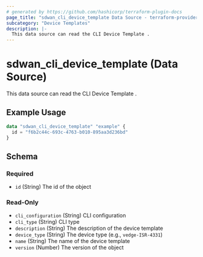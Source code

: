 ```yaml
---
# generated by https://github.com/hashicorp/terraform-plugin-docs
page_title: "sdwan_cli_device_template Data Source - terraform-provider-sdwan"
subcategory: "Device Templates"
description: |-
  This data source can read the CLI Device Template .
---
```


# sdwan_cli_device_template (Data Source)

This data source can read the CLI Device Template .

## Example Usage

```terraform
data "sdwan_cli_device_template" "example" {
  id = "f6b2c44c-693c-4763-b010-895aa3d236bd"
}
```

<!-- schema generated by tfplugindocs -->
## Schema

### Required

- `id` (String) The id of the object

### Read-Only

- `cli_configuration` (String) CLI configuration
- `cli_type` (String) CLI type
- `description` (String) The description of the device template
- `device_type` (String) The device type (e.g., `vedge-ISR-4331`)
- `name` (String) The name of the device template
- `version` (Number) The version of the object
